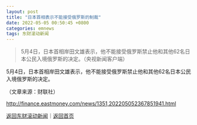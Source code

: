 ```yaml
---
layout: post
title: "日本首相表示不能接受俄罗斯的制裁"
date: 2022-05-05 00:50:45 +0800
categories: emnews
tags: 东财滚动新闻
---
```

> 5月4日，日本首相岸田文雄表示，他不能接受俄罗斯禁止他和其他62名日本公民入境俄罗斯的决定。（央视新闻客户端）

<p>5月4日，日本首相岸田文雄表示，他不能接受俄罗斯禁止他和其他62名日本公民入境俄罗斯的决定。 </p><p class="em_media">（文章来源：财联社）</p>

<http://finance.eastmoney.com/news/1351,202205052367851941.html>

[返回东财滚动新闻](//finews.withounder.com/emnews/)｜[返回首页](//finews.withounder.com/)